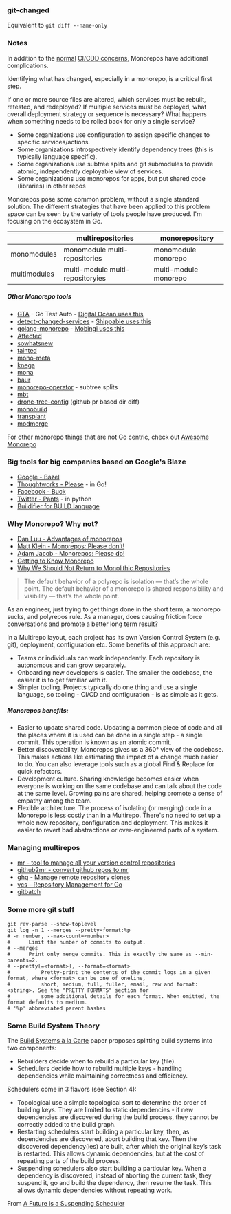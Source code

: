 ### git-changed
Equivalent to `git diff --name-only`

### Notes

In addition to the [normal](https://github.com/StevenACoffman/cicd-demo) [CI/CDD concerns](https://docs.google.com/presentation/d/1h62_B_2eiuOE1iVIFpEm0C5f5MaJQ1N-zLKJM6FhxmA/edit?usp=sharing), Monorepos have additional complications.

Identifying what has changed, especially in a monorepo, is a critical first step.

If one or more source files are altered, which services must be rebuilt, retested, and redeployed? If multiple services must be deployed, what overall deployment strategy or sequence is necessary? What happens when something needs to be rolled back for only a single service?

+ Some organizations use configuration to assign specific changes to specific services/actions.
+ Some organizations introspectively identify dependency trees (this is typically language specific).
+ Some organizations use subtree splits and git submodules to provide atomic, independently deployable view of services.
+ Some organizations use monorepos for apps, but put shared code (libraries) in other repos

Monorepos pose some common problem, without a single standard solution. The different strategies that have been applied to this problem space can be seen by the variety of tools people have produced. I'm focusing on the ecosystem in Go.

|   | multirepositories | monorepository  |
|---|---|---|
| monomodules  | monomodule multi-repositories   | monomodule monorepo  |
| multimodules  | multi-module multi-repositoryies | multi-module monorepo |


##### Other Monorepo tools

+ [GTA](https://github.com/jphines/gta) - Go Test Auto - [Digital Ocean uses this](https://blog.digitalocean.com/cthulhu-organizing-go-code-in-a-scalable-repo/)
+ [detect-changed-services](https://github.com/devops-recipes/app-mono/blob/master/detect-changed-services.sh) - [Shippable uses this](http://blog.shippable.com/build-test-and-deploy-applications-independently-from-a-monorepo)
+ [golang-monorepo](https://github.com/flowerinthenight/golang-monorepo) - [Mobingi uses this](https://tech.mobingi.com/2018/09/25/ouchan-monorepo.html)
+ [Affected](https://github.com/jharlap/affected)
+ [sowhatsnew](https://github.com/manifoldco/sowhatsnew/)
+ [tainted](https://github.com/kynrai/tainted)
+ [mono-meta](https://github.com/davidae/mono-meta)
+ [knega](https://github.com/kristofferlind/knega)
+ [mona](https://github.com/uw-labs/mona)
+ [baur](https://github.com/simplesurance/baur)
+ [monorepo-operator](https://github.com/SimonBaeumer/monorepo-operator) - subtree splits
+ [mbt](https://github.com/mbtproject/mbt)
+ [drone-tree-config](https://github.com/bitsbeats/drone-tree-config) (github pr based dir diff)
+ [monobuild](https://github.com/charypar/monobuild)
+ [transplant](https://github.com/codeactual/transplant)
+ [modmerge](https://github.com/brendanjryan/modmerge)

For other monorepo things that are not Go centric, check out [Awesome Monorepo](https://github.com/korfuri/awesome-monorepo)

### Big tools for big companies based on Google's Blaze

+ [Google - Bazel](https://github.com/bazelbuild/bazel)
+ [Thoughtworks - Please](https://github.com/thought-machine/please) - in Go!
+ [Facebook - Buck](https://github.com/facebook/buck)
+ [Twitter - Pants](https://github.com/pantsbuild/pants) - in python
+ [Buildifier for BUILD language](https://github.com/bazelbuild/buildtools)

### Why Monorepo? Why not?

+ [Dan Luu - Advantages of monorepos](https://danluu.com/monorepo/)
+ [Matt Klein - Monorepos: Please don’t!](https://medium.com/@mattklein123/monorepos-please-dont-e9a279be011b)
+ [Adam Jacob - Monorepos: Please do!](https://medium.com/@adamhjk/monorepo-please-do-3657e08a4b70)
+ [Getting to Know Monorepo](https://www.strv.com/blog/getting-to-know-monorepo-engineering)
+ [Why We Should Not Return to Monolithic Repositories](https://gist.github.com/technosophos/9c706b1ef10f42014a06)

> The default behavior of a polyrepo is isolation — that’s the whole point. The default behavior of a monorepo is shared responsibility and visibility — that’s the whole point.

As an engineer, just trying to get things done in the short term, a monorepo sucks, and polyrepos rule.
As a manager, does causing friction force conversations and promote a better long term result?

In a Multirepo layout, each project has its own Version Control System (e.g. git), deployment, configuration etc. Some benefits of this approach are:

+ Teams or individuals can work independently. Each repository is autonomous and can grow separately.
+ Onboarding new developers is easier. The smaller the codebase, the easier it is to get familiar with it.
+ Simpler tooling. Projects typically do one thing and use a single language, so tooling - CI/CD and configuration - is as simple as it gets.

##### Monorepos benefits:

+ Easier to update shared code. Updating a common piece of code and all the places where it is used can be done in a single step - a single commit. This operation is known as an atomic commit.
+ Better discoverability. Monorepos gives us a 360° view of the codebase. This makes actions like estimating the impact of a change much easier to do. You can also leverage tools such as a global Find & Replace for quick refactors.
+ Development culture. Sharing knowledge becomes easier when everyone is working on the same codebase and can talk about the code at the same level. Growing pains are shared, helping promote a sense of empathy among the team.
+ Flexible architecture. The process of isolating (or merging) code in a Monorepo is less costly than in a Multirepo. There's no need to set up a whole new repository, configuration and deployment. This makes it easier to revert bad abstractions or over-engineered parts of a system.
### Managing multirepos
+ [mr - tool to manage all your version control repositories](https://myrepos.branchable.com/)
+ [github2mr - convert github repos to mr](https://github.com/skx/github2mr)
+ [ghq - Manage remote repository clones](https://github.com/x-motemen/ghq)
+ [vcs - Repository Management for Go](https://github.com/Masterminds/vcs)
+ [gitbatch](https://github.com/isacikgoz/gitbatch)
### Some more git stuff
```shell script
git rev-parse --show-toplevel
git log -n 1 --merges --pretty=format:%p
# -n number, --max-count=<number>
#      Limit the number of commits to output.
# --merges
#      Print only merge commits. This is exactly the same as --min-parents=2.
# --pretty[=<format>], --format=<format>
#          Pretty-print the contents of the commit logs in a given format, where <format> can be one of oneline,
#          short, medium, full, fuller, email, raw and format:<string>. See the "PRETTY FORMATS" section for
#          some additional details for each format. When omitted, the format defaults to medium.
# '%p' abbreviated parent hashes
```
### Some Build System Theory
The [Build Systems à la Carte](https://www.microsoft.com/en-us/research/publication/build-systems-la-carte/) paper proposes splitting build systems into two components:

+ Rebuilders decide when to rebuild a particular key (file).
+ Schedulers decide how to rebuild multiple keys - handling dependencies while maintaining correctness and efficiency.

Schedulers come in 3 flavors (see Section 4):

+ Topological use a simple topological sort to determine the order of building keys. They are limited to static dependencies - if new dependencies are discovered during the build process, they cannot be correctly added to the build graph.
+ Restarting schedulers start building a particular key, then, as dependencies are discovered, abort building that key. Then the discovered dependency(ies) are built, after which the original key’s task is restarted. This allows dynamic dependencies, but at the cost of repeating parts of the build process.
+ Suspending schedulers also start building a particular key. When a dependency is discovered, instead of aborting the current task, they suspend it, go and build the dependency, then resume the task. This allows dynamic dependencies without repeating work.

From [A Future is a Suspending Scheduler](https://nikhilism.com/post/2020/futures-suspending-scheduler/)
